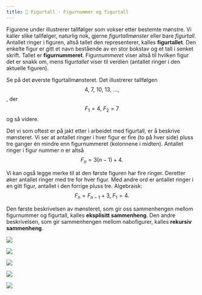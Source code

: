 ```yaml
---
title: 📄 Figurtall - Figurnummer og figurtall
---
```

Figurene under illustrerer tallfølger som vokser etter bestemte mønstre. Vi kaller slike tallfølger, naturlig nok, gjerne *figurtallmønster* eller bare *figurtall.* Antallet ringer i figuren, altså tallet den representerer, kalles **figurtallet**. Den enkelte figur er gitt et navn bestående av en stor bokstav og et tall i senket skrift. Tallet er **figurnummeret**. Figur*nummeret* viser altså til hvilken figur det er snakk om, mens figur*tallet* viser til verdien (antallet ringer i den aktuelle figuren).

Se på det øverste figurtallmønsteret. Det illustrerer tallfølgen 
$$
4,\ 7,\ 10,\ 13,\ \ldots,
$$, der 
$$
F_{1} = 4,\ F_{2} = 7
$$
og så videre.

Det vi som oftest er på jakt etter i arbeidet med figurtall, er å beskrive mønsteret. Vi ser at antallet ringer i hver figur er fire (to på hver side) pluss tre ganger én mindre enn figurnummeret (kolonnene i midten). Antallet ringer i figur nummer $n$ er altså
$$
F_{n} = 3(n - 1) + 4.
$$

Vi kan også legge merke til at den første figuren har fire ringer. Deretter øker antallet ringer med tre for hver figur. Med andre ord er antallet ringer i en gitt figur, antallet i den forrige pluss tre. Algebraisk: 
$$
F_{n} = F_{n - 1} + 3,\ F_{1} = 4.
$$

Den første beskrivelsen av mønsteret, som gir oss sammenhengen mellom figurnummer og figurtall, kalles **eksplisitt sammenheng**. Den andre beskrivelsen, som gir sammenhengen mellom nabofigurer, kalles **rekursiv sammenheng**.


![](Files/media/image6.png)



![](Files/media/image7.png)



![](Files/media/image8.png)


![](Files/media/image9.png)

![](Files/media/image10.png)
